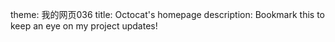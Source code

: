 theme: 我的网页036
title: Octocat's homepage
description: Bookmark this to keep an eye on my project updates!
